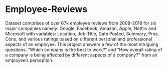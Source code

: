 # Employee-Reviews

Dataset comprises of over 67k employee reviews from 2008-2018 for six major
companies namely: Google, Facebook, Amazon, Apple, Netflix and Microsoft with variables:
Location, Job-Title, Date Posted, Summary, Pros, Cons, and various ratings based on different
personal and professional aspects of an employee. This project answers a few of the most
intriguing questions: “Which company is the best to work?” and “How overall rating of a
company is being affected by different aspects of a company?” from an employee’s perception.
